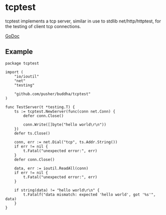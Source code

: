 tcptest
=======

tcptest implements a tcp server, similar in use to stdlib net/http/httptest, for the testing of client tcp connections.

[GoDoc](https://godoc.org/github.com/pusher/buddha/tcptest)

Example
-------

	package tcptest

	import (
		"io/ioutil"
		"net"
		"testing"

		"github.com/pusher/buddha/tcptest"
	)

	func TestServer(t *testing.T) {
		ts := tcptest.NewServer(func(conn net.Conn) {
			defer conn.Close()

			conn.Write([]byte("hello world\r\n"))
		})
		defer ts.Close()

		conn, err := net.Dial("tcp", ts.Addr.String())
		if err != nil {
			t.Fatal("unexpected error:", err)
		}
		defer conn.Close()

		data, err := ioutil.ReadAll(conn)
		if err != nil {
			t.Fatal("unexpected error:", err)
		}

		if string(data) != "hello world\r\n" {
			t.Fatalf("data mismatch: expected 'hello world', got '%s'", data)
		}
	}
